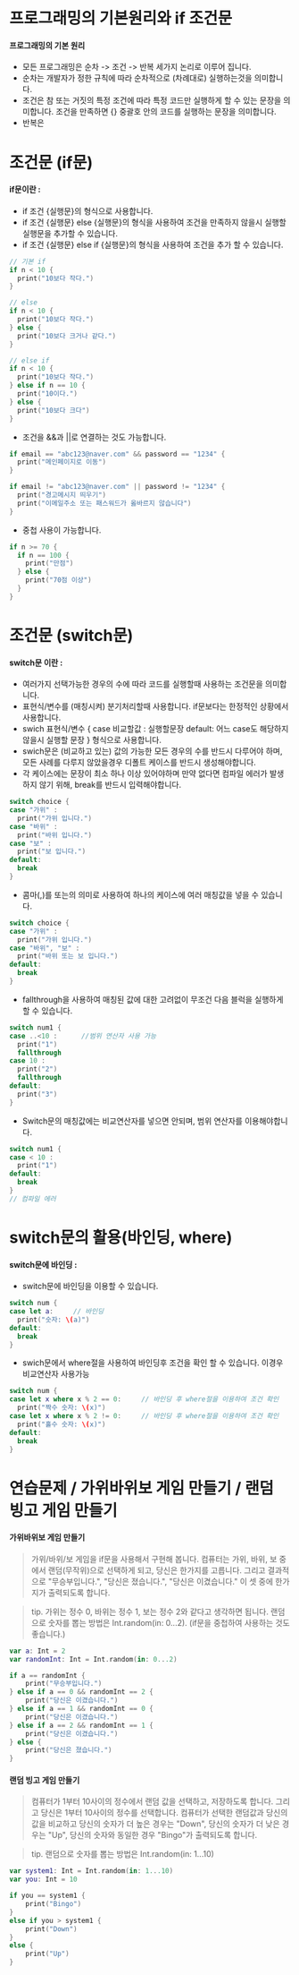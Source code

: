 # 프로그래밍의 기본원리와 if 조건문
#### 프로그래밍의 기본 원리 
- 모든 프로그래밍은 순차 -> 조건 -> 반복 세가지 논리로 이루어 집니다.
- 순차는 개발자가 정한 규칙에 따라 순차적으로 (차례대로) 실행하는것을 의미합니다.
- 조건은 참 또는 거짓의 특정 조건에 따라 특정 코드만 실행하게 할 수 있는 문장을 의미합니다. 조건을 만족하면 {} 중괄호 안의 코드를 실행하는 문장을 의미합니다.
- 반복은 

# 조건문 (if문) 

#### if문이란 : 
- if 조건 {실행문}의 형식으로 사용합니다.
- if 조건 {실행문} else {실행문}의 형식을 사용하여 조건을 만족하지 않을시 실행할 실행문을 추가할 수 있습니다.
- if 조건 {실행문} else if {실행문}의 형식을 사용하여 조건을 추가 할 수 있습니다. 
```Swift
// 기본 if
if n < 10 {
  print("10보다 작다.")
}

// else
if n < 10 {
  print("10보다 작다.")
} else {
  print("10보다 크거나 같다.")
}

// else if 
if n < 10 {
  print("10보다 작다.")
} else if n == 10 {
  print("10이다.")
} else {
  print("10보다 크다")
}

```

- 조건을 &&과 ||로 연결하는 것도 가능합니다.
```Swift
if email == "abc123@naver.com" && password == "1234" {
  print("메인페이지로 이동")
}

if email != "abc123@naver.com" || password != "1234" {
  print("경고메시지 띄우기")
  print("이메일주소 또는 패스워드가 옳바르지 않습니다")
}

```

- 중첩 사용이 가능합니다.
```Swift
if n >= 70 {
  if n == 100 {
    print("만점")
  } else {
    print("70점 이상")
  }
}
```



# 조건문 (switch문)

#### switch문 이란 : 
- 여러가지 선택가능한 경우의 수에 따라 코드를 실행할때 사용하는 조건문을 의미합니다. 
- 표현식/변수를 (매칭시켜) 분기처리할때 사용합니다. if문보다는 한정적인 상황에서 사용합니다. 
- swich 표현식/변수 { case 비교할값 : 실행할문장 default: 어느 case도 해당하지 않을시 실행할 문장 } 형식으로 사용합니다.
- swich문은 (비교하고 있는) 값의 가능한 모든 경우의 수를 반드시 다루어야 하며, 모든 사례를 다루지 않았을경우 디폴트 케이스를 반드시 생성해야합니다. 
- 각 케이스에는 문장이 최소 하나 이상 있어야하며 만약 없다면 컴파일 에러가 발생하지 않기 위해, break를 반드시 입력해야합니다. 
```Swift
switch choice {
case "가위" :
  print("가위 입니다.")
case "바위" :
  print("바위 입니다.")
case "보" :
  print("보 입니다.")
default:
  break
}
```

- 콤마(,)를 또는의 의미로 사용하여 하나의 케이스에 여러 매칭값을 넣을 수 있습니다. 
```Swift
switch choice {
case "가위" :
  print("가위 입니다.")
case "바위", "보" :
  print("바위 또는 보 입니다.")
default:
  break
}
```

- fallthrough을 사용하여 매칭된 값에 대한 고려없이 무조건 다음 블럭을 실행하게 할 수 있습니다.
```Swift
switch num1 {
case ..<10 :      //범위 연산자 사용 가능
  print("1")
  fallthrough
case 10 :
  print("2")
  fallthrough
default:
  print("3")
}
```

- Switch문의 매칭값에는 비교연산자를 넣으면 안되며, 범위 연산자를 이용해야합니다. 
```Swift
switch num1 {
case < 10 :
  print("1")
default:
  break
}
// 컴파일 에러 
```


# switch문의 활용(바인딩, where)

#### switch문에 바인딩 : 
- switch문에 바인딩을 이용할 수 있습니다. 
```Swift
switch num {
case let a:     // 바인딩
  print("숫자: \(a)")
default:
  break
}
```
- swich문에서 where절을 사용하여 바인딩후 조건을 확인 할 수 있습니다. 이경우 비교연산자 사용가능
```Swift
switch num {
case let x where x % 2 == 0:     // 바인딩 후 where절을 이용하여 조건 확인
  print("짝수 숫자: \(x)")
case let x where x % 2 != 0:     // 바인딩 후 where절을 이용하여 조건 확인
  print("홀수 숫자: \(x)")
default:
  break
}
```


# 연습문제 / 가위바위보 게임 만들기 / 랜덤 빙고 게임 만들기

#### 가위바위보 게임 만들기
> 가위/바위/보 게임을 if문을 사용해서 구현해 봅니다. 컴퓨터는 가위, 바위, 보 중에서 랜덤(무작위)으로 선택하게 되고, 당신은 한가지를 고릅니다. 
그리고 결과적으로 "무승부입니다.", "당신은 졌습니다.", "당신은 이겼습니다." 이 셋 중에 한가지가 출력되도록 합니다.

> tip. 가위는 정수 0, 바위는 정수 1, 보는 정수 2와 같다고 생각하면 됩니다. 랜덤으로 숫자를 뽑는 방법은 Int.random(in: 0...2). (if문을 중첩하여 사용하는 것도 좋습니다.)


```Swift
var a: Int = 2
var randomInt: Int = Int.random(in: 0...2)

if a == randomInt {
    print("무승부입니다.")
} else if a == 0 && randomInt == 2 {
    print("당신은 이겼습니다.")
} else if a == 1 && randomInt == 0 {
    print("당신은 이겼습니다.")
} else if a == 2 && randomInt == 1 {
    print("당신은 이겼습니다.")
} else {
    print("당신은 졌습니다.")
}
```

#### 랜덤 빙고 게임 만들기
> 컴퓨터가 1부터 10사이의 정수에서 랜덤 값을 선택하고, 저장하도록 합니다. 그리고 당신은 1부터 10사이의 정수를 선택합니다. 컴퓨터가 선택한 랜덤값과 당신의 값을 비교하고 당신의 숫자가 더 높은 경우는 "Down", 당신의 숫자가 더 낮은 경우는 "Up", 당신의 숫자와 동일한 경우 "Bingo"가 출력되도록 합니다. 

> tip. 랜덤으로 숫자를 뽑는 방법은 Int.random(in: 1...10)


```Swift
var system1: Int = Int.random(in: 1...10)
var you: Int = 10

if you == system1 {
    print("Bingo")
}
else if you > system1 {
    print("Down")
}
else {
    print("Up")
}
```




